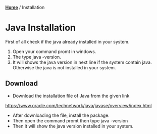 **[Home](/README.md)** / Installation

# Java Installation

First of all check if the java already installed in your system.

1. Open your command promt in windows.
2. The type java -version.
3. It will shows the java version in next line if the system contain java. Otherwise the java is not installed in your system.

## Download
* Download the installation file of Java from the given link

https://www.oracle.com/technetwork/java/javase/overview/index.html
* After downloading the file, install the package.
* Then open the command promt then type 
java -version
* Then it will show the java version installed in your system.


